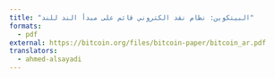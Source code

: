 ```yaml
---
title: "البيتكوين: نظام نقد الكتروني قائم على مبدأ الند للند"
formats:
  - pdf
external: https://bitcoin.org/files/bitcoin-paper/bitcoin_ar.pdf
translators:
  - ahmed-alsayadi
---
```

